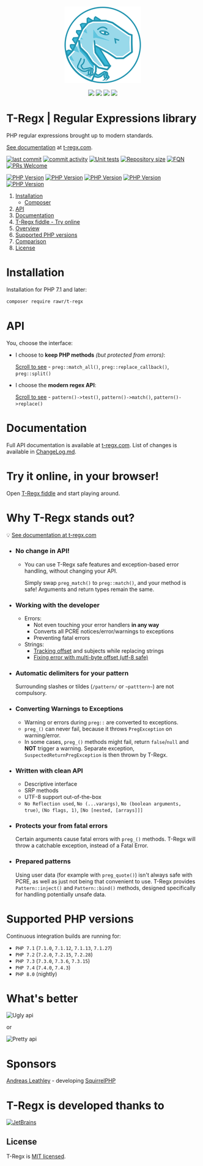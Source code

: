 <p align="center">
    <a href="https://t-regx.com"><img src="t.regx.png" alt="T-Regx"></a>
</p>
<p align="center">
    <a href="https://travis-ci.org/T-Regx/T-Regx"><img src="https://travis-ci.org/T-Regx/T-Regx.svg?branch=master"/></a>
    <a href="https://coveralls.io/github/T-Regx/T-Regx?branch=master"><img src="https://coveralls.io/repos/github/T-Regx/T-Regx/badge.svg?branch=master"/></a>
    <a href="https://github.com/T-Regx/T-Regx/releases"><img src="https://img.shields.io/badge/Stable-v0.9.11-brightgreen.svg?style=popout"/></a>
    <a href="https://github.com/T-Regx/T-Regx"><img src="https://img.shields.io/badge/dependencies-0-brightgreen.svg"/></a>
</p>

# T-Regx | Regular Expressions library

PHP regular expressions brought up to modern standards.

[See documentation](https://t-regx.com/) at [t-regx.com](https://t-regx.com/).

[![last commit](https://img.shields.io/github/last-commit/T-Regx/T-Regx/develop.svg)](https://github.com/T-Regx/T-Regx/commits/develop)
[![commit activity](https://img.shields.io/github/commit-activity/y/T-Regx/T-Regx.svg)](https://github.com/T-Regx/T-Regx)
[![Unit tests](https://img.shields.io/badge/Unit%20tests-1635-green.svg)](https://github.com/T-Regx/T-Regx)
[![Repository size](https://github-size-badge.herokuapp.com/T-Regx/fiddle.svg)](https://github.com/T-Regx/T-Regx)
[![FQN](https://img.shields.io/badge/FQN-used-blue.svg)](https://github.com/kelunik/fqn-check)
[![PRs Welcome](https://img.shields.io/badge/PR-welcome-brightgreen.svg?style=popout)](http://makeapullrequest.com)

[![PHP Version](https://img.shields.io/badge/PHP-7.1-blue.svg)](https://travis-ci.org/T-Regx/T-Regx)
[![PHP Version](https://img.shields.io/badge/PHP-7.2-blue.svg)](https://travis-ci.org/T-Regx/T-Regx)
[![PHP Version](https://img.shields.io/badge/PHP-7.3-blue.svg)](https://travis-ci.org/T-Regx/T-Regx)
[![PHP Version](https://img.shields.io/badge/PHP-7.4-blue.svg)](https://travis-ci.org/T-Regx/T-Regx)
[![PHP Version](https://img.shields.io/badge/PHP-8.0-yellow.svg)](https://travis-ci.org/T-Regx/T-Regx "Unofficially, but builds do run on 8.0")

1. [Installation](#installation)
    * [Composer](#installation)
2. [API](#api)
3. [Documentation](#documentation)
4. [T-Regx fiddle - Try online](#try-it-online-in-your-browser)
5. [Overview](#why-t-regx-stands-out)
6. [Supported PHP versions](#supported-php-versions)
7. [Comparison](#whats-better)
8. [License](#license)

# Installation

Installation for PHP 7.1 and later:

```bash
composer require rawr/t-regx
```

# API

You, choose the interface:
 - I choose to **keep PHP methods** *(but protected from errors)*:

   [Scroll to see](#no-change-in-api) - `preg::match_all()`, `preg::replace_callback()`, `preg::split()`
 - I choose the **modern regex API**:

   [Scroll to see](#written-with-clean-api) - `pattern()->test()`, `pattern()->match()`, `pattern()->replace()`

# Documentation

Full API documentation is available at [t-regx.com](https://t-regx.com/). List of changes is available in [ChangeLog.md](https://github.com/T-Regx/T-Regx/blob/develop/ChangeLog.md).

# Try it online, in your browser!

Open [T-Regx fiddle](https://repl.it/github/T-Regx/fiddle) and start playing around.

# Why T-Regx stands out?

:bulb: [See documentation at t-regx.com](https://t-regx.com/)

* ### No change in API!
  * You can use T-Regx safe features and exception-based error handling, without
    changing your API.
    
    Simply swap `preg_match()` to `preg::match()`, and your method is safe! Arguments
    and return types remain the same.

* ### Working **with** the developer
  * Errors:
    * Not even touching your error handlers **in any way**
    * Converts all PCRE notices/error/warnings to exceptions
    * Preventing fatal errors
  * Strings:
    * [Tracking offset](https://t-regx.com/docs/replace-match-details) and subjects while replacing strings
    * [Fixing error with multi-byte offset (utf-8 safe)](https://t-regx.com/docs/match-details#offsets)

* ### Automatic delimiters for your pattern
  Surrounding slashes or tildes (`/pattern/` or  `~patttern~`) are not compulsory.

* ### Converting Warnings to Exceptions
   * Warning or errors during `preg::` are converted to exceptions.
   * `preg_()` can never fail, because it throws `PregException` on warning/error.
   * In some cases, `preg_()` methods might fail, return `false`/`null` and **NOT** trigger a warning. Separate exception,
     `SuspectedReturnPregException` is then thrown by T-Regx.

* ### Written with clean API
   * Descriptive interface
   * SRP methods
   * UTF-8 support out-of-the-box
   * `No Reflection used`, `No (...varargs)`, `No (boolean arguments, true)`, `(No flags, 1)`, `[No [nested, [arrays]]]`

* ### Protects your from fatal errors
   Certain arguments cause fatal errors with `preg_()` methods. T-Regx will throw a catchable 
   exception, instead of a Fatal Error.

* ### Prepared patterns

   Using user data (for example with `preg_quote()`) isn't always safe with PCRE, as well as just not
   being that convenient to use. T-Regx provides `Pattern::inject()` and `Pattern::bind()` methods,
   designed specifically for handling potentially unsafe data.

# Supported PHP versions

Continuous integration builds are running for:

 - `PHP 7.1` (`7.1.0`, `7.1.12`, `7.1.13`, `7.1.27`)
 - `PHP 7.2` (`7.2.0`, `7.2.15`, `7.2.28`)
 - `PHP 7.3` (`7.3.0`, `7.3.6`, `7.3.15`)
 - `PHP 7.4` (`7.4.0`, `7.4.3`)
 - `PHP 8.0` (nightly)

# What's better
![Ugly api](https://t-regx.com/img/external/readme/preg.png)

or

![Pretty api](https://t-regx.com/img/external/readme/t-regx.png)

# Sponsors

[Andreas Leathley](https://github.com/iquito) - developing [SquirrelPHP](https://github.com/squirrelphp)

# T-Regx is developed thanks to

<a href="https://www.jetbrains.com/?from=T-Regx">
  <img src="https://t-regx.com/img/external/jetbrains-variant-4.svg" alt="JetBrains"/>
</a>

## License
T-Regx is [MIT licensed](./LICENSE).

